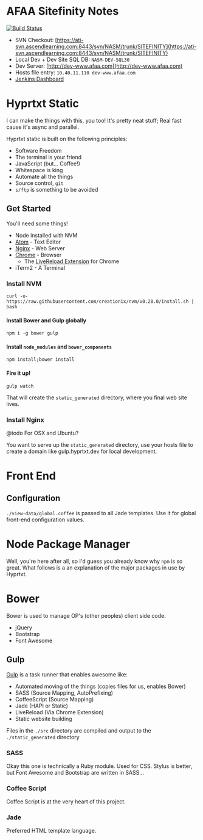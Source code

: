 # AFAA Sitefinity Notes

[![Build Status](http://drone.hyprtxt.com/api/badges/sportsmedicine/afaa.hyprtxt.com/status.svg)](http://drone.hyprtxt.com/sportsmedicine/afaa.hyprtxt.com)

* SVN Checkout: [https://ati-svn.ascendlearning.com:8443/svn/NASM/trunk/SITEFINITY](https://ati-svn.ascendlearning.com:8443/svn/NASM/trunk/SITEFINITY)
* Local Dev + Dev Site SQL DB: `NASM-DEV-SQL30`
* Dev Server: [http://dev-www.afaa.com](http://dev-www.afaa.com)
* Hosts file entry: `10.40.11.110 dev-www.afaa.com`
* [Jenkins Dashboard](http://asc-prd-jenk01.ad.ascendlearning.com:8080/view/NASM%20Builds/)

# Hyprtxt Static

I can make the things with this, you too! It's pretty neat stuff; Real fast cause it's async and parallel.

Hyprtxt static is built on the following principles:

* Software Freedom
* The terminal is your friend
* JavaScript (but... Coffee!)
* Whitespace is king
* Automate all the things
* Source control, `git`
* `s/ftp` is something to be avoided

## Get Started

You'll need some things!

* Node installed with NVM
* [Atom](https://atom.io/) - Text Editor
* [Nginx](https://www.nginx.com/) - Web Server
* [Chrome](https://www.google.com/chrome/) - Browser
  * The [LiveReload Extension](https://chrome.google.com/webstore/detail/livereload/jnihajbhpnppcggbcgedagnkighmdlei?hl=en) for Chrome
* iTerm2 - A Terminal

### Install NVM

`curl -o- https://raw.githubusercontent.com/creationix/nvm/v0.28.0/install.sh | bash`

#### Install Bower and Gulp globally

`npm i -g bower gulp`

#### Install `node_modules` and `bower_components`

`npm install;bower install`

#### Fire it up!

`gulp watch`

That will create the `static_generated` directory, where you final web site lives.

### Install Nginx

@todo For OSX and Ubuntu?

You want to serve up the `static_generated` directory, use your hosts file to create a domain like gulp.hyprtxt.dev for local development.

# Front End

## Configuration

`./view-data/global.coffee` is passed to all Jade templates. Use it for global front-end configuration values.

# Node Package Manager

Well, you're here after all, so I'd guess you already know why `npm` is so great. What follows is a an explanation of the major packages in use by Hyprtxt.

# Bower

Bower is used to manage OP's (other peoples) client side code.

* jQuery
* Bootstrap
* Font Awesome

## Gulp

[Gulp](http://gulpjs.com/) is a task runner that enables awesome like:

* Automated moving of the things (copies files for us, enables Bower)
* SASS (Source Mapping, AutoPrefixing)
* CoffeeScript (Source Mapping)
* Jade (HAPI or Static)
* LiveReload (Via Chrome Extension)
* Static website building

Files in the `./src` directory are compiled and output to the `./static_generated` directory

### SASS

Okay this one is technically a Ruby module. Used for CSS. Stylus is better, but Font Awesome and Bootstrap are written in SASS...

### Coffee Script

Coffee Script is at the very heart of this project.

### Jade

Preferred HTML template language.
